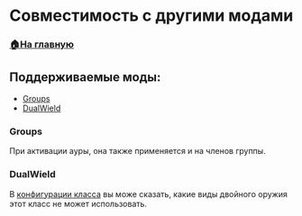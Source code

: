 # Совместимость с другими модами

###  [🏠На главную](https://github.com/FroggerHH/Frogger-Tribe-Classes-WIKI#readme)

## Поддерживаемые моды:
* [Groups](https://valheim.thunderstore.io/package/Smoothbrain/Groups/)
* [DualWield](https://valheim.thunderstore.io/package/Smoothbrain/DualWield/)

### Groups
При активации ауры, она также применяется и на членов группы.

### DualWield
В [конфигурации класса](https://github.com/FroggerHH/Frogger-Tribe-Classes-WIKI/blob/main/LevelTree.md) вы може сказать, какие виды двойного оружия этот класс не может использовать.
